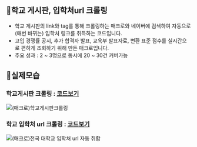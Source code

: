 ## 📌학교 게시판, 입학처url 크롤링
- 학교 게시판의 link와 tag를 통해 크롤링하는 매크로와 네이버에 검색하여 자동으로 (매번 바뀌는) 입학처 링크를 취득하는 코드입니다.
- 고입 경쟁률 공시, 추가 합격자 발표, 교육부 발표자료, 변환 표준 점수를 실시간으로 편하게 조회하기 위해 만든 매크로입니다.
- 주요 성과 : 2 ~ 3명으로 동시에 20 ~ 30건 커버가능

## 📌실제모습

### 학교게시판 크롤링 : [코드보기](https://github.com/NeatyNut/Excel_Macro/blob/main/%EB%8D%B0%EC%9D%B4%ED%84%B0%20%EC%B7%A8%ED%95%A9%20%EB%B0%8F%20%EC%A0%84%EC%B2%98%EB%A6%AC%20%EA%B4%80%EB%A0%A8/%EC%9B%B9%ED%81%AC%EB%A1%A4%EB%A7%81/(%EB%A7%A4%ED%81%AC%EB%A1%9C)%ED%95%99%EA%B5%90%EA%B2%8C%EC%8B%9C%ED%8C%90%ED%81%AC%EB%A1%A4%EB%A7%81.vbs)

![(매크로)학교게시판크롤링](https://github.com/NeatyNut/Excel_Macro/assets/89675001/73e79d9c-cc69-45ab-b70b-13808050cafb)


### 학교 입학처 url 크롤링 : [코드보기](https://github.com/NeatyNut/Excel_Macro/blob/main/%EB%8D%B0%EC%9D%B4%ED%84%B0%20%EC%B7%A8%ED%95%A9%20%EB%B0%8F%20%EC%A0%84%EC%B2%98%EB%A6%AC%20%EA%B4%80%EB%A0%A8/%EC%9B%B9%ED%81%AC%EB%A1%A4%EB%A7%81/(%EB%A7%A4%ED%81%AC%EB%A1%9C)%ED%95%99%EA%B5%90%EC%9E%85%ED%95%99%EC%B2%98url%ED%81%AC%EB%A1%A4%EB%A7%81.vbs)

![(매크로)전국 대학교 입학처 url 자동 취합](https://github.com/NeatyNut/Excel_Macro/assets/89675001/1fbf259b-a2e6-4a04-8fee-9a82465a8f0b)

